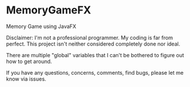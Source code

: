 # MemoryGameFX

Memory Game using JavaFX

Disclaimer: I'm not a professional programmer. My coding is far from perfect. This project isn't neither considered completely done nor ideal.

There are multiple "global" variables that I can't be bothered to figure out how to get around.

If you have any questions, concerns, comments, find bugs, please let me know via issues.
